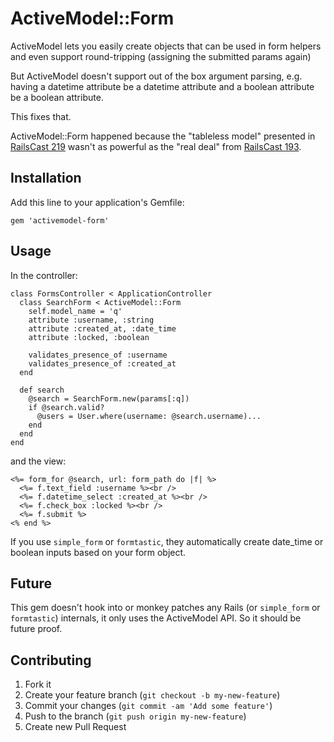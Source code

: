 # ActiveModel::Form

ActiveModel lets you easily create objects that can be used in form helpers and even support round-tripping (assigning the submitted params again)

But ActiveModel doesn't support out of the box argument parsing, e.g. having a datetime attribute be a datetime attribute and a boolean attribute be a boolean attribute.

This fixes that.

ActiveModel::Form happened because the "tableless model" presented in
[RailsCast 219](http://railscasts.com/episodes/219-active-model) wasn't
as powerful as the "real deal" from [RailsCast 193](http://railscasts.com/episodes/193-tableless-model/).

## Installation

Add this line to your application's Gemfile:

    gem 'activemodel-form'

## Usage

In the controller:

```
class FormsController < ApplicationController
  class SearchForm < ActiveModel::Form
    self.model_name = 'q'
    attribute :username, :string
    attribute :created_at, :date_time
    attribute :locked, :boolean

    validates_presence_of :username
    validates_presence_of :created_at
  end
  
  def search
    @search = SearchForm.new(params[:q])
    if @search.valid?
      @users = User.where(username: @search.username)...
    end
  end
end
```

and the view:

```
<%= form_for @search, url: form_path do |f| %>
  <%= f.text_field :username %><br />
  <%= f.datetime_select :created_at %><br />
  <%= f.check_box :locked %><br />
  <%= f.submit %>
<% end %>
```

If you use `simple_form` or `formtastic`, they automatically create date_time or boolean inputs based on your form object.

## Future

This gem doesn't hook into or monkey patches any Rails (or `simple_form` or `formtastic`) internals, it only uses the ActiveModel API. So it should be future proof.

## Contributing

1. Fork it
2. Create your feature branch (`git checkout -b my-new-feature`)
3. Commit your changes (`git commit -am 'Add some feature'`)
4. Push to the branch (`git push origin my-new-feature`)
5. Create new Pull Request
